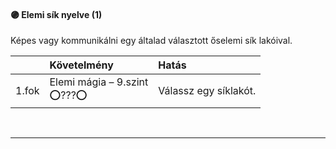 #### 🟣 Elemi sík nyelve (1)

Képes vagy kommunikálni egy általad választott őselemi sík lakóival.

| |  Követelmény | Hatás  |
| :----------- | :----------- | :----------- |
| 1.fok |Elemi mágia&nbsp;–&nbsp;9.szint<br />⭕???⭕ | Válassz egy síklakót. |

<br />

---
